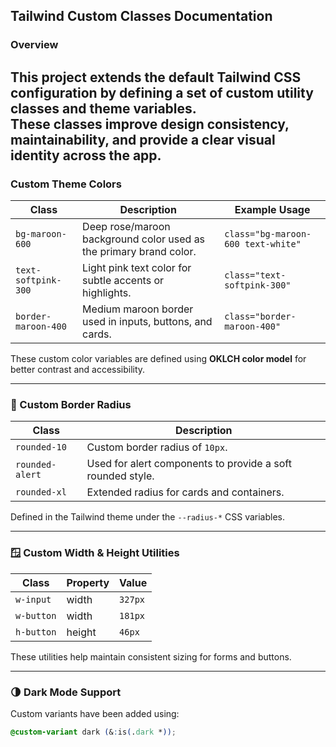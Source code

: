 <!-- 
   ! under the edit
-->

## Tailwind Custom Classes Documentation

### Overview
This project extends the default **Tailwind CSS configuration** by defining a set of **custom utility classes** and **theme variables**.  
These classes improve design consistency, maintainability, and provide a clear visual identity across the app.
---

### Custom Theme Colors

| Class | Description | Example Usage |
|--------|--------------|----------------|
| `bg-maroon-600` | Deep rose/maroon background color used as the primary brand color. | `class="bg-maroon-600 text-white"` |
| `text-softpink-300` | Light pink text color for subtle accents or highlights. | `class="text-softpink-300"` |
| `border-maroon-400` | Medium maroon border used in inputs, buttons, and cards. | `class="border-maroon-400"` |

These custom color variables are defined using **OKLCH color model** for better contrast and accessibility.

---

### 🧱 Custom Border Radius

| Class | Description |
|--------|--------------|
| `rounded-10` | Custom border radius of `10px`. |
| `rounded-alert` | Used for alert components to provide a soft rounded style. |
| `rounded-xl` | Extended radius for cards and containers. |

Defined in the Tailwind theme under the `--radius-*` CSS variables.

---

### 🪟 Custom Width & Height Utilities

| Class | Property | Value |
|--------|-----------|--------|
| `w-input` | width | `327px` |
| `w-button` | width | `181px` |
| `h-button` | height | `46px` |

These utilities help maintain consistent sizing for forms and buttons.

---

### 🌗 Dark Mode Support

Custom variants have been added using:  
```css
@custom-variant dark (&:is(.dark *));
